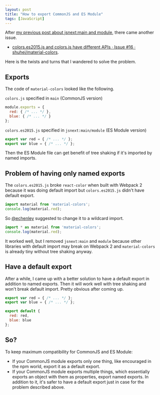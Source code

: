 ```yaml
---
layout: post
title: "How to export CommonJS and ES Module"
tags: [JavaScript]
---
```


After [my previous post about jsnext:main and module](/blog/2017/01/05/main-jsnext-main-and-module/), there came another issue.

- [colors.es2015.js and colors.js have different APIs · Issue #16 · shuhei/material-colors](https://github.com/shuhei/material-colors/issues/16).

Here is the twists and turns that I wandered to solve the problem.

## Exports

The code of `material-colors` looked like the following.

`colors.js` specified in `main` (CommonJS version)

```js
module.exports = {
  red: { /* ... */ },
  blue: { /* ... */ }
};
```

`colors.es2015.js` specified in `jsnext:main/module` (ES Module version)

```js
export var red = { /* ... */ };
export var blue = { /* ... */ };
```

Then the ES Module file can get benefit of tree shaking if it's imported by named imports.

## Problem of having only named exports

The `colors.es2015.js` broke `react-color` when built with Webpack 2 because it was doing default import but `colors.es2015.js` didn't have default export.

```js
import material from 'material-colors';
console.log(material.red);
```

So [@echenley](https://github.com/echenley) suggested to change it to a wildcard import.

```js
import * as material from 'material-colors';
console.log(material.red);
```

It worked well, but I removed `jsnext:main` and `module` because other libraries with default import may break on Webpack 2 and `material-colors` is already tiny without tree shaking anyway.

## Have a default export

After a while, I came up with a better solution to have a default export in addition to named exports. Then it will work well with tree shaking and won't break default import. Pretty obvious after coming up.

```js
export var red = { /* ... */ };
export var blue = { /* ... */ };

export default {
  red: red,
  blue: blue
};
```

## So?

To keep maximum compatibility for CommonJS and ES Module:

- If your CommonJS module exports only one thing, like encouraged in the npm world, export it as a default export.
- If your CommonJS module exports multiple things, which essentially exports an object with them as properties, export named exports. In addition to it, it's safer to have a default export just in case for the problem described above.
